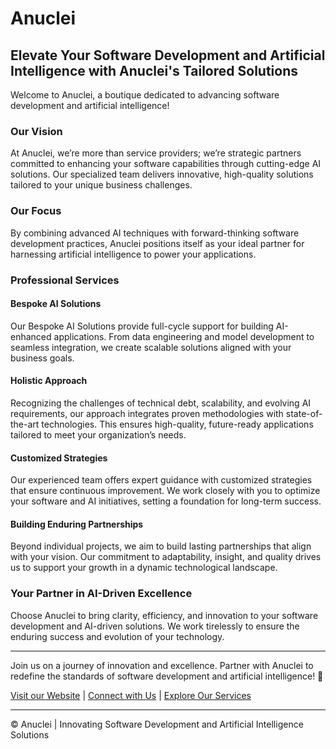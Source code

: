 # Anuclei

## Elevate Your Software Development and Artificial Intelligence with Anuclei's Tailored Solutions

Welcome to Anuclei, a boutique dedicated to advancing software development and artificial intelligence!

### Our Vision
At Anuclei, we’re more than service providers; we’re strategic partners committed to enhancing your software capabilities through cutting-edge AI solutions. Our specialized team delivers innovative, high-quality solutions tailored to your unique business challenges.

### Our Focus
By combining advanced AI techniques with forward-thinking software development practices, Anuclei positions itself as your ideal partner for harnessing artificial intelligence to power your applications.

### Professional Services

#### Bespoke AI Solutions
Our Bespoke AI Solutions provide full-cycle support for building AI-enhanced applications. From data engineering and model development to seamless integration, we create scalable solutions aligned with your business goals.

#### Holistic Approach
Recognizing the challenges of technical debt, scalability, and evolving AI requirements, our approach integrates proven methodologies with state-of-the-art technologies. This ensures high-quality, future-ready applications tailored to meet your organization’s needs.

#### Customized Strategies
Our experienced team offers expert guidance with customized strategies that ensure continuous improvement. We work closely with you to optimize your software and AI initiatives, setting a foundation for long-term success.

#### Building Enduring Partnerships
Beyond individual projects, we aim to build lasting partnerships that align with your vision. Our commitment to adaptability, insight, and quality drives us to support your growth in a dynamic technological landscape.

### Your Partner in AI-Driven Excellence
Choose Anuclei to bring clarity, efficiency, and innovation to your software development and AI-driven solutions. We work tirelessly to ensure the enduring success and evolution of your technology.

---

Join us on a journey of innovation and excellence. Partner with Anuclei to redefine the standards of software development and artificial intelligence! 🚀

[Visit our Website](https://anuclei.com/) | [Connect with Us](mailto:info@anuclei.com) | [Explore Our Services](https://anuclei.com/Services)

---

© Anuclei | Innovating Software Development and Artificial Intelligence Solutions
